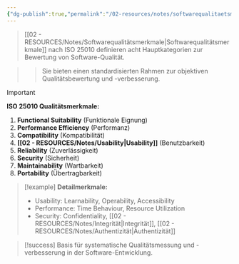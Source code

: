 ```yaml
---
{"dg-publish":true,"permalink":"/02-resources/notes/softwarequalitaetsmerkmale/","tags":["qualitaet/iso-standards","AP2025/neu"],"noteIcon":"","updated":"2025-09-16T23:41:26.865+02:00"}
---
```



>[[02 - RESOURCES/Notes/Softwarequalitätsmerkmale\|Softwarequalitätsmerkmale]] nach ISO 25010 definieren acht Hauptkategorien zur Bewertung von Software-Qualität.

>>Sie bieten einen standardisierten Rahmen zur objektiven Qualitätsbewertung und -verbesserung.

>[!important] 
>**ISO 25010 Qualitätsmerkmale:**
>1. **Functional Suitability** (Funktionale Eignung)
>2. **Performance Efficiency** (Performanz)
>3. **Compatibility** (Kompatibilität)
>4. **[[02 - RESOURCES/Notes/Usability\|Usability]]** (Benutzbarkeit)
>5. **Reliability** (Zuverlässigkeit)
>6. **Security** (Sicherheit)
>7. **Maintainability** (Wartbarkeit)
>8. **Portability** (Übertragbarkeit)

>[!example] 
>**Detailmerkmale:**
>- Usability: Learnability, Operability, Accessibility
>- Performance: Time Behaviour, Resource Utilization
>- Security: Confidentiality, [[02 - RESOURCES/Notes/Integrität\|Integrität]], [[02 - RESOURCES/Notes/Authentizität\|Authentizität]]

>[!success] 
>Basis für systematische Qualitätsmessung und -verbesserung in der Software-Entwicklung.